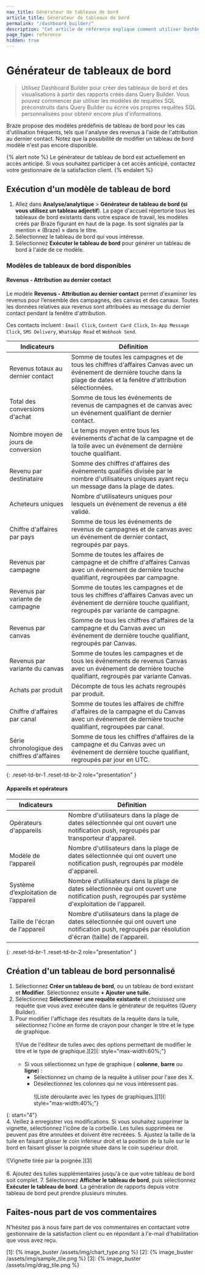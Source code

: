 ```yaml
---
nav_title: Générateur de tableaux de bord
article_title: Générateur de tableaux de bord
permalink: "/dashboard_builder/"
description: "Cet article de référence explique comment utiliser Dashboard Builder pour créer des tableaux de bord et des visualisations à partir de rapports créés dans Query Builder."
page_type: reference
hidden: true
---
```


# Générateur de tableaux de bord

> Utilisez Dashboard Builder pour créer des tableaux de bord et des visualisations à partir des rapports créés dans Query Builder. Vous pouvez commencer par utiliser les modèles de requêtes SQL préconstruits dans Query Builder ou écrire vos propres requêtes SQL personnalisées pour obtenir encore plus d'informations.

Braze propose des modèles prédéfinis de tableau de bord pour les cas d'utilisation fréquents, tels que l'analyse des revenus à l'aide de l'attribution au dernier contact. Notez que la possibilité de modifier un tableau de bord modèle n'est pas encore disponible.

{% alert note %}
Le générateur de tableau de bord est actuellement en accès anticipé. Si vous souhaitez participer à cet accès anticipé, contactez votre gestionnaire de la satisfaction client.
{% endalert %}

## Exécution d'un modèle de tableau de bord

1. Allez dans **Analyse/analytique** > **Générateur de tableau de bord (si vous utilisez un tableau adjectif**). La page d'accueil répertorie tous les tableaux de bord existants dans votre espace de travail, les modèles créés par Braze figurant en haut de la page. Ils sont signalés par la mention « (Braze) » dans le titre.
2. Sélectionnez le tableau de bord qui vous intéresse.
3. Sélectionnez **Exécuter le tableau de bord** pour générer un tableau de bord à l'aide de ce modèle.

### Modèles de tableaux de bord disponibles

#### Revenus - Attribution au dernier contact

Le modèle **Revenus - Attribution au dernier contact** permet d'examiner les revenus pour l’ensemble des campagnes, des canvas et des canaux. Toutes les données relatives aux revenus sont attribuées au message du dernier contact pendant la fenêtre d'attribution.

Ces contacts incluent : `Email Click`, `Content Card Click`, `In-App Message Click`, `SMS Delivery`, `WhatsApp Read` et `Webhook Send`.

| Indicateurs | Définition |
| --- | --- |
| Revenus totaux au dernier contact | Somme de toutes les campagnes et de tous les chiffres d'affaires Canvas avec un événement de dernière touche dans la plage de dates et la fenêtre d'attribution sélectionnées. |
| Total des conversions d'achat | Somme de tous les événements de revenus de campagnes et de canvas avec un événement qualifiant de dernier contact. |
| Nombre moyen de jours de conversion | Le temps moyen entre tous les événements d'achat de la campagne et de la toile avec un événement de dernière touche qualifiant. |
| Revenu par destinataire | Somme des chiffres d'affaires des événements qualifiés divisée par le nombre d'utilisateurs uniques ayant reçu un message dans la plage de dates. |
| Acheteurs uniques | Nombre d'utilisateurs uniques pour lesquels un événement de revenus a été validé. |
| Chiffre d'affaires par pays | Somme de tous les événements de revenus de campagnes et de canvas avec un événement de dernier contact, regroupés par pays. |
| Revenus par campagne | Somme de toutes les affaires de campagne et de chiffre d'affaires Canvas avec un événement de dernière touche qualifiant, regroupées par campagne. |
| Revenus par variante de campagne | Somme de toutes les campagnes et de tous les chiffres d'affaires Canvas avec un événement de dernière touche qualifiant, regroupés par variante de campagne. |
| Revenus par canvas | Somme de tous les chiffres d'affaires de la campagne et du Canvas avec un événement de dernière touche qualifiant, regroupés par Canvas. |
| Revenus par variante du canvas | Somme de toutes les campagnes et de tous les événements de revenus Canvas avec un événement de dernière touche qualifiant, regroupés par variante Canvas. |
| Achats par produit | Décompte de tous les achats regroupés par produit. |
| Chiffre d'affaires par canal | Somme de toutes les affaires de chiffre d'affaires de la campagne et du Canvas avec un événement de dernière touche qualifiant, regroupées par canal. | 
| Série chronologique des chiffres d'affaires | Somme de tous les chiffres d'affaires de la campagne et du Canvas avec un événement de dernière touche qualifiant, regroupés par jour en UTC. |
{: .reset-td-br-1 .reset-td-br-2 role="presentation" }

#### Appareils et opérateurs

| Indicateurs | Définition |
| --- | --- |
| Opérateurs d'appareils | Nombre d'utilisateurs dans la plage de dates sélectionnée qui ont ouvert une notification push, regroupés par transporteur d'appareil. |
| Modèle de l’appareil | Nombre d'utilisateurs dans la plage de dates sélectionnée qui ont ouvert une notification push, regroupés par modèle d'appareil. |
| Système d’exploitation de l’appareil | Nombre d'utilisateurs dans la plage de dates sélectionnée qui ont ouvert une notification push, regroupés par système d'exploitation de l'appareil. |
| Taille de l'écran de l'appareil | Nombre d'utilisateurs dans la plage de dates sélectionnée qui ont ouvert une notification push, regroupés par résolution d'écran (taille) de l'appareil. |
{: .reset-td-br-1 .reset-td-br-2 role="presentation" }

## Création d'un tableau de bord personnalisé

1. Sélectionnez **Créer un tableau de bord**, ou un tableau de bord existant et **Modifier**. Sélectionnez ensuite **\+ Ajouter une tuile.**
2. Sélectionnez **Sélectionner une requête existante** et choisissez une requête que vous avez exécutée dans le générateur de requêtes (Query Builder).
3. Pour modifier l'affichage des résultats de la requête dans la tuile, sélectionnez l'icône en forme de crayon pour changer le titre et le type de graphique.<br><br>![Vue de l'éditeur de tuiles avec des options permettant de modifier le titre et le type de graphique.][2]{: style="max-width:60%;"}<br><br>
    - Si vous sélectionnez un type de graphique ( **colonne**, **barre** ou **ligne**) :
        - Sélectionnez un champ de la requête à utiliser pour l'axe des X.
        - Désélectionnez les colonnes qui ne vous intéressent pas.<br><br>![Liste déroulante avec les types de graphiques.][1]{: style="max-width:40%;"}

{: start="4"}        
4\. Veillez à enregistrer vos modifications. Si vous souhaitez supprimer la vignette, sélectionnez l'icône de la corbeille. Les tuiles supprimées ne peuvent pas être annulées et doivent être recréées.
5\. Ajustez la taille de la tuile en faisant glisser le coin inférieur droit et la position de la tuile sur le bord en faisant glisser la poignée située dans le coin supérieur droit.<br><br>![Vignette tirée par la poignée.][3]<br><br>
6\. Ajoutez des tuiles supplémentaires jusqu'à ce que votre tableau de bord soit complet.
7\. Sélectionnez **Afficher le tableau de bord**, puis sélectionnez **Exécuter le tableau de bord**. La génération de rapports depuis votre tableau de bord peut prendre plusieurs minutes.

## Faites-nous part de vos commentaires

N'hésitez pas à nous faire part de vos commentaires en contactant votre gestionnaire de la satisfaction client ou en répondant à l'e-mail d'habilitation que vous avez reçu.

[1]: {% image_buster /assets/img/chart_type.png %}
[2]: {% image_buster /assets/img/sample_tile.png %}
[3]: {% image_buster /assets/img/drag_tile.png %}

